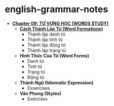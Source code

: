 # english-grammar-notes
* **[Chapter 09: TỪ VỰNG HỌC (WORDS STUDY)](english-grammar/tree/main/Chapter09-Word_Study)**
  * **[Cách Thành Lập Từ (Word Formations)](english-grammar/blob/main/Chapter09-Word_Study/Note01-Word_Formations.md)**
    * Thành lập danh từ
    * Thành lập tính từ
    * Thành lập động từ
    * Thành lập trạng từ
  * **Hình Thức Của Từ (Word Forms)**
    * Danh từ
    * Tính từ
    * Trạng từ
    * Động từ
  * **Thành Ngữ (Idiomatic Expression)**
    * Exsercises
  * **Văn Phong (Styles)**
    * Exercises  
